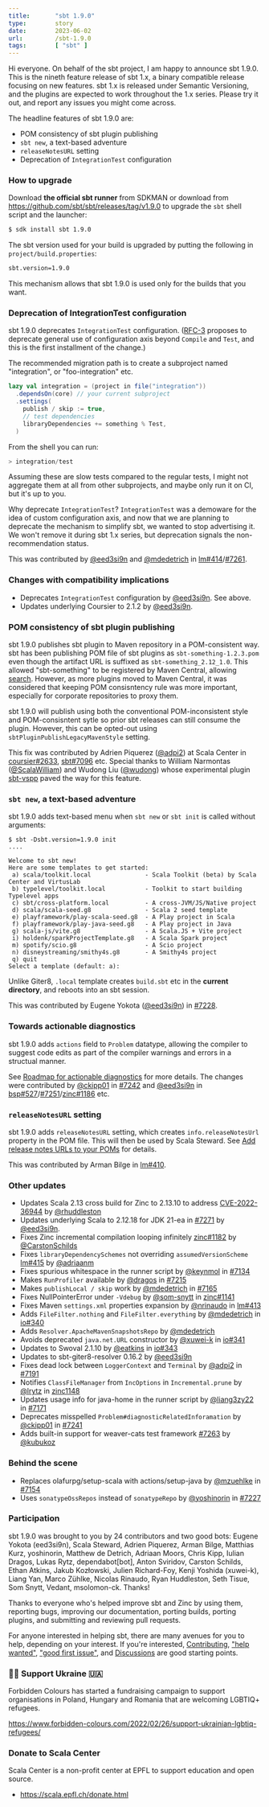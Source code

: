```yaml
---
title:       "sbt 1.9.0"
type:        story
date:        2023-06-02
url:         /sbt-1.9.0
tags:        [ "sbt" ]
---
```


Hi everyone. On behalf of the sbt project, I am happy to announce sbt 1.9.0. This is the nineth feature release of sbt 1.x, a binary compatible release focusing on new features. sbt 1.x is released under Semantic Versioning, and the plugins are expected to work throughout the 1.x series. Please try it out, and report any issues you might come across.

The headline features of sbt 1.9.0 are:

- POM consistency of sbt plugin publishing
- `sbt new`, a text-based adventure
- `releaseNotesURL` setting
- Deprecation of `IntegrationTest` configuration

<!--more-->

### How to upgrade

Download **the official sbt runner** from SDKMAN or download from <https://github.com/sbt/sbt/releases/tag/v1.9.0> to upgrade the `sbt` shell script and the launcher:

```bash
$ sdk install sbt 1.9.0
```

The sbt version used for your build is upgraded by putting the following in `project/build.properties`:

```bash
sbt.version=1.9.0
```

This mechanism allows that sbt 1.9.0 is used only for the builds that you want.

<a id="IntegrationTest"></a>

### Deprecation of IntegrationTest configuration

sbt 1.9.0 deprecates `IntegrationTest` configuration. ([RFC-3](/sbt-drop-custom-config/) proposes to deprecate general use of configuration axis beyond `Compile` and `Test`, and this is the first installment of the change.)

The recommended migration path is to create a subproject named "integration", or "foo-integration" etc.

```scala
lazy val integration = (project in file("integration"))
  .dependsOn(core) // your current subproject
  .settings(
    publish / skip := true,
    // test dependencies
    libraryDependencies += something % Test,
  )
```

From the shell you can run:

```scala
> integration/test
```

Assuming these are slow tests compared to the regular tests, I might not aggregate them at all from other subprojects, and maybe only run it on CI, but it's up to you.

Why deprecate `IntegrationTest`? `IntegrationTest` was a demoware for the idea of custom configuration axis, and now that we are planning to deprecate the mechanism to simplify sbt, we wanted to stop advertising it. We won't remove it during sbt 1.x series, but deprecation signals the non-recommendation status.

This was contributed by [@eed3si9n][@eed3si9n] and [@mdedetrich][@mdedetrich] in [lm#414][lm414]/[#7261][7261].

### Changes with compatibility implications

- Deprecates `IntegrationTest` configuration by [@eed3si9n][@eed3si9n]. See above.
- Updates underlying Coursier to 2.1.2 by [@eed3si9n][@eed3si9n].

<a id="pom"></a>
### POM consistency of sbt plugin publishing

sbt 1.9.0 publishes sbt plugin to Maven repository in a POM-consistent way. sbt has been publishing POM file of sbt plugins as `sbt-something-1.2.3.pom` even though the artifact URL is suffixed as `sbt-something_2.12_1.0`. This allowed "sbt-something" to be registered by Maven Central, allowing [search](https://central.sonatype.com/search?smo=true&q=sbt-pgp). However, as more plugins moved to Maven Central, it was considered that keeping POM consisntency rule was more important, especially for corporate repositories to proxy them.

sbt 1.9.0 will publish using both the conventional POM-inconsistent style and POM-consisntent sytle so prior sbt releases can still consume the plugin. However, this can be opted-out using `sbtPluginPublishLegacyMavenStyle` setting.

This fix was contributed by Adrien Piquerez ([@adpi2][@adpi2]) at Scala Center in [coursier#2633][coursier2633], [sbt#7096][7096] etc. Special thanks to William Narmontas ([@ScalaWilliam][@ScalaWilliam]) and Wudong Liu ([@wudong][@wudong]) whose experimental plugin [sbt-vspp](https://github.com/esbeetee/sbt-vspp) paved the way for this feature.

<a id="init"></a>
### `sbt new`, a text-based adventure

sbt 1.9.0 adds text-based menu when `sbt new` or `sbt init` is called without arguments:

```
$ sbt -Dsbt.version=1.9.0 init
....

Welcome to sbt new!
Here are some templates to get started:
 a) scala/toolkit.local               - Scala Toolkit (beta) by Scala Center and VirtusLab
 b) typelevel/toolkit.local           - Toolkit to start building Typelevel apps
 c) sbt/cross-platform.local          - A cross-JVM/JS/Native project
 d) scala/scala-seed.g8               - Scala 2 seed template
 e) playframework/play-scala-seed.g8  - A Play project in Scala
 f) playframework/play-java-seed.g8   - A Play project in Java
 g) scala-js/vite.g8                  - A Scala.JS + Vite project
 i) holdenk/sparkProjectTemplate.g8   - A Scala Spark project
 m) spotify/scio.g8                   - A Scio project
 n) disneystreaming/smithy4s.g8       - A Smithy4s project
 q) quit
Select a template (default: a):
```

Unlike Giter8, `.local` template creates `build.sbt` etc in the **current directory**, and reboots into an sbt session.

This was contributed by Eugene Yokota ([@eed3si9n][@eed3si9n]) in [#7228][7228].

### Towards actionable diagnostics

sbt 1.9.0 adds `actions` field to `Problem` datatype, allowing the compiler to suggest code edits as part of the compiler warnings and errors in a structual manner.

See [Roadmap for actionable diagnostics][actionable] for more details. The changes were contributed by [@ckipp01][@ckipp01] in [#7242][7242] and [@eed3si9n][@eed3si9n] in [bsp#527][bsp527]/[#7251][7251]/[zinc#1186][zinc1186] etc.

### `releaseNotesURL` setting

sbt 1.9.0 adds `releaseNotesURL` setting, which creates `info.releaseNotesUrl` property in the POM file. This will then be used by Scala Steward. See [
Add release notes URLs to your POMs](https://contributors.scala-lang.org/t/add-release-notes-urls-to-your-poms/6059/1) for details.

This was contributed by Arman Bilge in [lm#410][lm410].

### Other updates

- Updates Scala 2.13 cross build for Zinc to 2.13.10 to address [CVE-2022-36944](https://cve.mitre.org/cgi-bin/cvename.cgi?name=CVE-2022-36944) by [@rhuddleston][@rhuddleston]
- Updates underlying Scala to 2.12.18 for JDK 21-ea in [#7271][7271] by [@eed3si9n][@eed3si9n].
- Fixes Zinc incremental compilation looping infinitely [zinc#1182][zinc1182] by [@CarstonSchilds][@CarstonSchilds]
- Fixes `libraryDependencySchemes` not overriding `assumedVersionScheme` [lm#415][lm415] by [@adriaanm][@adriaanm]
- Fixes spurious whitespace in the runner script by [@keynmol][@keynmol] in [#7134][7134]
- Makes `RunProfiler` available by [@dragos][@dragos] in [#7215][7215]
- Makes `publishLocal / skip` work by [@mdedetrich][@mdedetrich] in [#7165][7165]
- Fixes NullPointerError under `-Vdebug` by [@som-snytt][@som-snytt] in [zinc#1141][zinc1141]
- Fixes Maven `settings.xml` properties expansion by [@nrinaudo][@nrinaudo] in [lm#413][lm413]
- Adds `FileFilter.nothing` and `FileFilter.everything` by [@mdedetrich][@mdedetrich] in [io#340][io340]
- Adds `Resolver.ApacheMavenSnapshotsRepo` by [@mdedetrich][@mdedetrich]
- Avoids deprecated `java.net.URL` constructor by [@xuwei-k][@xuwei-k] in [io#341][io341]
- Updates to Swoval 2.1.10 by [@eatkins][@eatkins] in [io#343][io343]
- Updates to sbt-giter8-resolver 0.16.2 by [@eed3si9n][@eed3si9n]
- Fixes dead lock between `LoggerContext` and `Terminal` by [@adpi2][@adpi2] in [#7191][7191]
- Notifies `ClassFileManager` from `IncOptions` in `Incremental.prune` by [@lrytz] in [zinc1148][zinc1148]
- Updates usage info for java-home in the runner script by [@liang3zy22][@liang3zy22] in [#7171][7171]
- Deprecates misspelled `Problem#diagnosticRelatedInforamation` by [@ckipp01][@ckipp01] in [#7241][7241]
- Adds built-in support for weaver-cats test framework [#7263][7263] by [@kubukoz][@kubukoz]

### Behind the scene

- Replaces olafurpg/setup-scala with actions/setup-java by [@mzuehlke][@mzuehlke] in [#7154][7154]
- Uses `sonatypeOssRepos` instead of `sonatypeRepo` by [@yoshinorin][@yoshinorin] in [#7227][7227]

### Participation

sbt 1.9.0 was brought to you by 24 contributors and two good bots: Eugene Yokota (eed3si9n), Scala Steward, Adrien Piquerez, Arman Bilge, Matthias Kurz, yoshinorin, Matthew de Detrich, Adriaan Moors, Chris Kipp, Iulian Dragos, Lukas Rytz, dependabot[bot], Anton Sviridov, Carston Schilds, Ethan Atkins, Jakub Kozłowski, Julien Richard-Foy, Kenji Yoshida (xuwei-k), Liang Yan, Marco Zühlke, Nicolas Rinaudo, Ryan Huddleston, Seth Tisue, Som Snytt, Vedant, msolomon-ck. Thanks!

Thanks to everyone who's helped improve sbt and Zinc by using them, reporting bugs, improving our documentation, porting builds, porting plugins, and submitting and reviewing pull requests.

For anyone interested in helping sbt, there are many avenues for you to help, depending on your interest. If you're interested, [Contributing](https://github.com/sbt/sbt/blob/develop/CONTRIBUTING.md), ["help wanted"](https://github.com/sbt/sbt/issues?q=is%3Aissue+is%3Aopen+label%3A%22help+wanted%22), ["good first issue"](https://github.com/sbt/sbt/issues?q=is%3Aissue+is%3Aopen+label%3A%22good+first+issue%22), and [Discussions](https://github.com/sbt/sbt/discussions/) are good starting points.

### 🏳️‍🌈 Support Ukraine 🇺🇦

Forbidden Colours has started a fundraising campaign to support organisations in Poland, Hungary and Romania that are welcoming LGBTIQ+ refugees.

<https://www.forbidden-colours.com/2022/02/26/support-ukrainian-lgbtiq-refugees/>

### Donate to Scala Center

Scala Center is a non-profit center at EPFL to support education and open source.

- <https://scala.epfl.ch/donate.html>

  [@eed3si9n]: https://github.com/eed3si9n
  [@Nirvikalpa108]: https://github.com/Nirvikalpa108
  [@adpi2]: https://github.com/adpi2
  [@er1c]: https://github.com/er1c
  [@eatkins]: https://github.com/eatkins
  [@dwijnand]: https://github.com/dwijnand
  [@ckipp01]: https://github.com/ckipp01
  [@mdedetrich]: https://github.com/mdedetrich
  [@xuwei-k]: https://github.com/xuwei-k
  [@nrinaudo]: https://github.com/nrinaudo
  [@CarstonSchilds]: https://github.com/CarstonSchilds
  [@som-snytt]: https://github.com/som-snytt
  [@lrytz]: https://github.com/lrytz
  [@dragos]: https://github.com/dragos
  [@keynmol]: https://github.com/keynmol
  [@mzuehlke]: https://github.com/mzuehlke
  [@yoshinorin]: https://github.com/yoshinorin
  [@liang3zy22]: https://github.com/liang3zy22
  [@adriaanm]: https://github.com/adriaanm
  [@wudong]: https://github.com/wudong
  [@ScalaWilliam]: https://github.com/ScalaWilliam
  [@rhuddleston]: https://github.com/rhuddleston
  [@kubukoz]: https://github.com/kubukoz
  [7096]: https://github.com/sbt/sbt/pull/7096
  [7215]: ttps://github.com/sbt/sbt/pull/7215
  [7191]: https://github.com/sbt/sbt/pull/7191
  [7228]: https://github.com/sbt/sbt/pull/7228
  [7134]: https://github.com/sbt/sbt/pull/7134
  [7165]: https://github.com/sbt/sbt/pull/7165
  [7154]: https://github.com/sbt/sbt/pull/7154
  [7227]: https://github.com/sbt/sbt/pull/7227
  [7171]: https://github.com/sbt/sbt/pull/7171
  [7234]: https://github.com/sbt/sbt/pull/7234
  [7241]: https://github.com/sbt/sbt/pull/7241
  [7242]: https://github.com/sbt/sbt/pull/7242
  [7251]: https://github.com/sbt/sbt/pull/7251
  [7271]: https://github.com/sbt/sbt/pull/7271
  [7261]: https://github.com/sbt/sbt/pull/7261
  [7263]: https://github.com/sbt/sbt/pull/7263
  [zinc1182]: https://github.com/sbt/zinc/pull/1182
  [zinc1141]: https://github.com/sbt/zinc/pull/1141
  [zinc1148]: https://github.com/sbt/zinc/pull/1148
  [zinc1186]: https://github.com/sbt/zinc/pull/1186
  [zinc1196]: https://github.com/sbt/zinc/pull/1196
  [lm410]: https://github.com/sbt/librarymanagement/pull/410
  [lm411]: https://github.com/sbt/librarymanagement/pull/411
  [lm413]: https://github.com/sbt/librarymanagement/pull/413
  [lm414]: https://github.com/sbt/librarymanagement/pull/414
  [lm415]: https://github.com/sbt/librarymanagement/pull/415
  [io340]: https://github.com/sbt/io/pull/340
  [io341]: https://github.com/sbt/io/pull/341
  [io343]: https://github.com/sbt/io/pull/343
  [coursier2633]: https://github.com/coursier/coursier/pull/2633
  [io344]: https://github.com/sbt/io/pull/344
  [zinc1185]: https://github.com/sbt/zinc/pull/1185
  [zinc1186]: https://github.com/sbt/zinc/pull/1186
  [bsp527]: https://github.com/build-server-protocol/build-server-protocol/pull/527
  [actionable]: https://contributors.scala-lang.org/t/roadmap-for-actionable-diagnostics/6172/1
